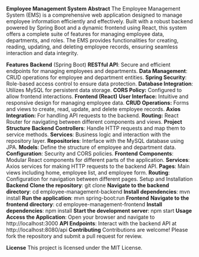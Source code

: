 ****Employee Management System****
**Abstract**
The Employee Management System (EMS) is a comprehensive web application designed to manage employee information efficiently and effectively. Built with a robust backend powered by Spring Boot and a dynamic frontend using React, this system offers a complete suite of features for managing employee data, departments, and roles. The EMS provides functionalities for creating, reading, updating, and deleting employee records, ensuring seamless interaction and data integrity.


****Features****
**Backend** (Spring Boot)
**RESTful API**: Secure and efficient endpoints for managing employees and departments.
**Data Management**: CRUD operations for employee and department entities.
**Spring Security**: Role-based access control to ensure data protection.
**Database Integration**: Utilizes MySQL for persistent data storage.
**CORS Policy:** Configured to allow frontend interactions.
**Frontend (React)**
**User Interface:** Intuitive and responsive design for managing employee data.
**CRUD Operations:** Forms and views to create, read, update, and delete employee records.
**Axios Integration:** For handling API requests to the backend.
**Routing:** React Router for navigating between different components and views.
****Project Structure****
****Backend****
**Controllers**: Handle HTTP requests and map them to service methods.
**Services**: Business logic and interaction with the repository layer.
**Repositories**: Interface with the MySQL database using JPA.
**Models**: Define the structure of employee and department data.
**Configuration**: Security and CORS policies.
****Frontend****
**Components**: Modular React components for different parts of the application.
**Services**: Axios services for making HTTP requests to the backend API.
**Pages**: Main views including home, employee list, and employee form.
**Routing**: Configuration for navigation between different pages.
Setup and Installation
**Backend**
**Clone the repository**: git clone <repository-url>
**Navigate to the backend directory**: cd employee-management-backend
**Install dependencies**: mvn install
**Run the application**: mvn spring-boot:run
****Frontend****
**Navigate to the frontend directory**: cd employee-management-frontend
**Install dependencies**: npm install
**Start the development server**: npm start
****Usage****
**Access the Application**: Open your browser and navigate to http://localhost:3000
**API Endpoints**: Interact with the backend API at http://localhost:8080/api
****Contributing****
Contributions are welcome! Please fork the repository and submit a pull request for review.

**License**
This project is licensed under the MIT License.
